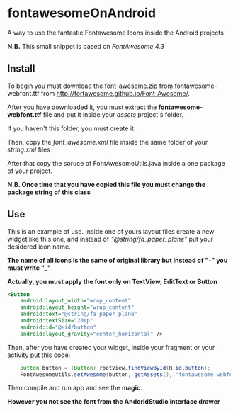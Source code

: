 # fontawesomeOnAndroid
A way to use the fantastic Fontawesome Icons inside the Android projects

**N.B.**
This small snippet is based on *FontAwesome 4.3*

## Install
To begin you must download the font-awesome.zip from fontawesome-webfont.ttf from http://fortawesome.github.io/Font-Awesome/.

After you have downloaded it, you must extract the **fontawesome-webfont.ttf** file and put it inside your *assets* project's folder. 

If you haven't this folder, you must create it.

Then, copy the *font_awesome.xml* file inside the same folder of your *string.xml* files

After that copy the soruce of FontAwesomeUtils.java inside a one package of your project.

**N.B. Once time that you have copied this file you must change the package string of this class**

## Use
This is an example of use.
Inside one of yours layout files create a new widget like this one, and instead of *"@string/fa_paper_plane"* put your desidered icon name.

**The name of all icons is the same of original library but instead of "-" you must write "_"**

**Actually, you must apply the font only on TextView, EditText or Button**


```xml
<Button
    android:layout_width="wrap_content"
    android:layout_height="wrap_content"
    android:text="@string/fa_paper_plane"
    android:textSize="20sp"
    android:id="@+id/button"
    android:layout_gravity="center_horizontal" />
```

Then, after you have created your widget, inside your fragment or your activity put this code:

```java
    Button button = (Button) rootView.findViewById(R.id.button);
    FontAwesomeUtils.setAwesome(button, getAssets(), "fontawesome-webfont.ttf");
```

Then compile and run app and see the **magic**.

**However you not see the font from the AndoridStudio interface drawer**
